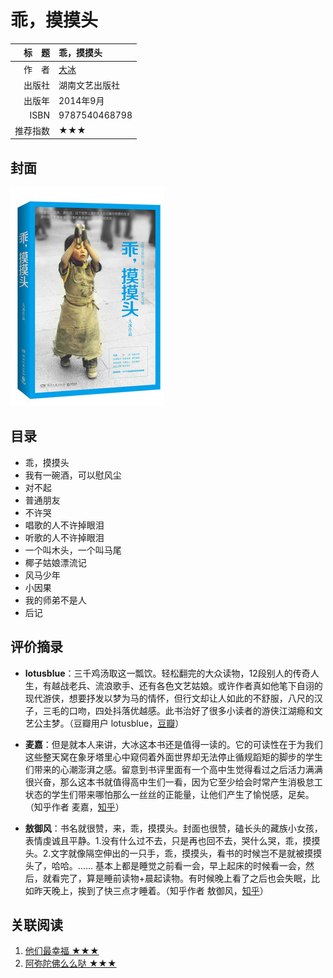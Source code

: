 # 乖，摸摸头 #

|  标　题 | 乖，摸摸头                                    |
| ---: | :--------------------------------------- |
|  作　者 | [大冰](http://baike.baidu.com/link?url=8wSOp0vLcmUtfqQMhgBxfGaXvKzS3_l29ErhOWwM5-NEHcnaxTqFOwVa-0gEnQJepdTUZRsZdryObxVWlGWUla) |
|  出版社 | 湖南文艺出版社                                  |
|  出版年 | 2014年9月                                  |
| ISBN | 9787540468798                            |
| 推荐指数 | ★★★                                      |

## 封面 ##
![乖，摸摸头](../../assets/covers/guai-mo-mo-tou---hl&ahp-2014.png "乖，摸摸头")

## 目录 ##

+ 乖，摸摸头
+ 我有一碗酒，可以慰风尘
+ 对不起
+ 普通朋友
+ 不许哭
+ 唱歌的人不许掉眼泪
+ 听歌的人不许掉眼泪
+ 一个叫木头，一个叫马尾
+ 椰子姑娘漂流记
+ 风马少年
+ 小因果
+ 我的师弟不是人
+ 后记

## 评价摘录 ##

+ **lotusblue**：三千鸡汤取这一瓢饮。轻松翻完的大众读物，12段别人的传奇人生，有越战老兵、流浪歌手、还有各色文艺姑娘。或许作者真如他笔下自诩的现代游侠，想要抒发以梦为马的情怀，但行文却让人如此的不舒服，八尺的汉子，三毛的口吻，四处抖落优越感。此书治好了很多小读者的游侠江湖瘾和文艺公主梦。（豆瓣用户 lotusblue，[豆瓣](https://www.douban.com/people/longyang/)）

+ **麦嘉**：但是就本人来讲，大冰这本书还是值得一读的。它的可读性在于为我们这些整天窝在象牙塔里心中窥伺着外面世界却无法停止循规蹈矩的脚步的学生们带来的心潮澎湃之感。留意到书评里面有一个高中生觉得看过之后活力满满很兴奋，那么这本书就值得高中生们一看，因为它至少给会时常产生消极怠工状态的学生们带来哪怕那么一丝丝的正能量，让他们产生了愉悦感，足矣。（知乎作者 麦嘉，[知乎](https://www.zhihu.com/question/26412393/answer/39928302)）


+ **敖御风**：书名就很赞，来，乖，摸摸头。封面也很赞，磕长头的藏族小女孩，表情虔诚且平静。1.没有什么过不去，只是再也回不去，哭什么哭，乖，摸摸头。2.文字就像隔空伸出的一只手，乖，摸摸头，看书的时候岂不是就被摸摸头了，哈哈。…… 基本上都是睡觉之前看一会，早上起床的时候看一会，然后，就看完了，算是睡前读物+晨起读物。有时候晚上看了之后也会失眠，比如昨天晚上，挨到了快三点才睡着。（知乎作者 敖御风，[知乎](https://www.zhihu.com/question/26412393/answer/55304221)）

## 关联阅读 ##

1. [他们最幸福 ★★★](ta-men-zui-xin-fu---hl&amp;ahp-2013.md "他们最幸福")
2. [阿弥陀佛么么哒 ★★★](e-mo-tuo-fo-me-me-da---hl&ahp-2015.md "阿弥陀佛么么哒")